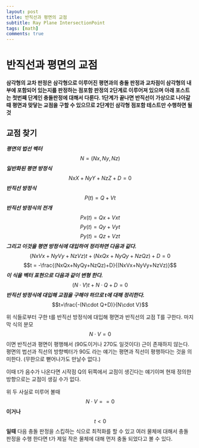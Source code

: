 ```yaml
---
layout: post
title: 반직선과 평면의 교점 
subtitle: Ray Plane IntersectionPoint
tags: [math]
comments: true
---
```

# 반직선과 평면의 교점 

**삼각형의 교차 판정은 삼각형으로 이루어진 평면과의 충돌 판정과 교차점이 삼각형의 내부에 포함되어 있는지를 판정하는 점포함 판정의 2단계로 이루어져 있으며 
아래 포스트는 첫번째 단계인 충돌판정에 대해서 다룬다. 1단계가 끝나면
반직선이 가상으로 나아갈때 평면과 맞닿는 교점을 구할 수 있으므로 2단계인 삼각형 점포함 테스트만 수행하면 될것**

## 교점 찾기
***평면의 법선 벡터***  $$N=(Nx,Ny,Nz)$$
***일반화된 평면 방정식***
$$NxX+NyY+NzZ+D=0$$
***반직선 방정식***
$$P(t) = Q+Vt$$
***반직선 방정식의 전개***
$$Px(t)=Qx+Vxt$$
$$Py(t)=Qy+Vyt$$
$$Py(t)=Qz+Vzt$$
***그리고 이것을 평면 방정식에 대입하여 정리하면 다음과 같다.***
$$(NxVx+NyVy+NzVz)t + (NxQx+NyQy+NzQz) +D =0$$
$$t = -\frac{(NxQx+NyQy+NzQz)+D}{(NxVx+NyVy+NzVz)}$$
***이 식을 벡터 표현으로 다음과 같이 변형 한다.***
$$(N\cdot V)t+N\cdot Q+D=0$$
***반직선 방정식에 대입해 교점을 구해야 하므로 t에 대해 정리한다.***
$$t=\frac{-(N\cdot Q+D)}{N\cdot V}$$

위 식들로부터 구한 t를 반직선 방정식에 대입해 평면과 반직선의 교점 T를 구한다.
마지막 식의 분모 $$N\cdot V=0 $$ 이면 반직선과 평면이 평행해서 (90도이거나 270도 일것이다) 근이 존재하지 않는다. 평면의 법선과 직선의 방향벡터가 90도 라는 얘기는 평면과 직선이 평행하다는 것을 의미한다. (무한으로 뻗어나가도 만날수 없다.)

이때 t가 음수가 나온다면 시작점 Q의 뒤쪽에서 교점이 생긴다는 얘기이며 현재 정의한 방향으로는 교점이 생길 수가 없다. 

위 두 사실로 미루어 볼때 $$N\cdot V ==0$$ **이거나**$$ t<0$$
**일때**
다음 충돌 판정을 스킵하는 식으로 최적화를 할 수 있고
여러 물체에 대해서 충돌 판정을 수행 한다면 t가 제일 작은 물체에 대해 먼저 충돌 되었다고 볼 수 있다.



